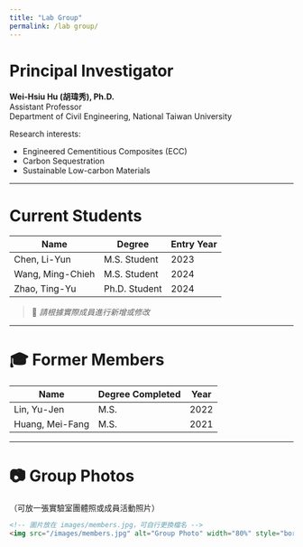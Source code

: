 ```yaml
---
title: "Lab Group"
permalink: /lab group/
---
```


# Principal Investigator

**Wei-Hsiu Hu (胡瑋秀), Ph.D.**  
Assistant Professor  
Department of Civil Engineering, National Taiwan University  

Research interests:
- Engineered Cementitious Composites (ECC)
- Carbon Sequestration
- Sustainable Low-carbon Materials

---

# Current Students

| Name              | Degree        | Entry Year |
|-------------------|---------------|------------|
| Chen, Li-Yun      | M.S. Student  | 2023       |
| Wang, Ming-Chieh  | M.S. Student  | 2024       |
| Zhao, Ting-Yu     | Ph.D. Student | 2024       |

> 🔧 *請根據實際成員進行新增或修改*

---

# 🎓 Former Members

| Name             | Degree Completed | Year |
|------------------|------------------|------|
| Lin, Yu-Jen      | M.S.             | 2022 |
| Huang, Mei-Fang  | M.S.             | 2021 |

---

# 📷 Group Photos

（可放一張實驗室團體照或成員活動照片）

```html
<!-- 圖片放在 images/members.jpg，可自行更換檔名 -->
<img src="/images/members.jpg" alt="Group Photo" width="80%" style="border-radius: 10px; margin-top: 10px;">
